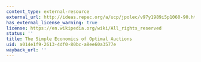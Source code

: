 ```yaml
---
content_type: external-resource
external_url: http://ideas.repec.org/a/ucp/jpolec/v97y1989i5p1060-90.html
has_external_license_warning: true
license: https://en.wikipedia.org/wiki/All_rights_reserved
status: ''
title: The Simple Economics of Optimal Auctions
uid: a014e1f9-2613-4df0-80bc-a8ee60a3577e
wayback_url: ''
---
```

